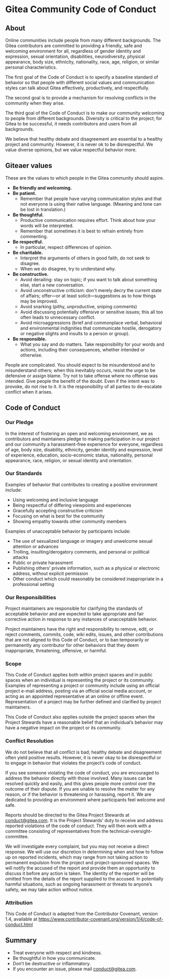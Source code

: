 # Gitea Community Code of Conduct

## About

Online communities include people from many different backgrounds. The Gitea contributors are committed to providing a friendly, safe and welcoming environment for all, regardless of gender identity and expression, sexual orientation, disabilities, neurodiversity, physical appearance, body size, ethnicity, nationality, race, age, religion, or similar personal characteristics.

The first goal of the Code of Conduct is to specify a baseline standard of behavior so that people with different social values and communication styles can talk about Gitea effectively, productively, and respectfully.

The second goal is to provide a mechanism for resolving conflicts in the community when they arise.

The third goal of the Code of Conduct is to make our community welcoming to people from different backgrounds. Diversity is critical to the project; for Gitea to be successful, it needs contributors and users from all backgrounds.

We believe that healthy debate and disagreement are essential to a healthy project and community. However, it is never ok to be disrespectful. We value diverse opinions, but we value respectful behavior more.

## Giteaer values

These are the values to which people in the Gitea community should aspire.

- **Be friendly and welcoming.**
- **Be patient.**
  - Remember that people have varying communication styles and that not everyone is using their native language. (Meaning and tone can be lost in translation.)
- **Be thoughtful.**
  - Productive communication requires effort. Think about how your words will be interpreted.
  - Remember that sometimes it is best to refrain entirely from commenting.
- **Be respectful.**
  - In particular, respect differences of opinion.
- **Be charitable.**
  - Interpret the arguments of others in good faith, do not seek to disagree.
  - When we do disagree, try to understand why.
- **Be constructive.**
  - Avoid derailing: stay on topic; if you want to talk about something else, start a new conversation.
  - Avoid unconstructive criticism: don't merely decry the current state of affairs; offer—or at least solicit—suggestions as to how things may be improved.
  - Avoid snarking (pithy, unproductive, sniping comments)
  - Avoid discussing potentially offensive or sensitive issues; this all too often leads to unnecessary conflict.
  - Avoid microaggressions (brief and commonplace verbal, behavioral and environmental indignities that communicate hostile, derogatory or negative slights and insults to a person or group).
- **Be responsible.**
  - What you say and do matters. Take responsibility for your words and actions, including their consequences, whether intended or otherwise.

People are complicated. You should expect to be misunderstood and to misunderstand others; when this inevitably occurs, resist the urge to be defensive or assign blame. Try not to take offense where no offense was intended. Give people the benefit of the doubt. Even if the intent was to provoke, do not rise to it. It is the responsibility of all parties to de-escalate conflict when it arises.

## Code of Conduct

### Our Pledge

In the interest of fostering an open and welcoming environment, we as contributors and maintainers pledge to making participation in our project and our community a harassment-free experience for everyone, regardless of age, body size, disability, ethnicity, gender identity and expression, level of experience, education, socio-economic status, nationality, personal appearance, race, religion, or sexual identity and orientation.

### Our Standards

Examples of behavior that contributes to creating a positive environment include:

- Using welcoming and inclusive language
- Being respectful of differing viewpoints and experiences
- Gracefully accepting constructive criticism
- Focusing on what is best for the community
- Showing empathy towards other community members

Examples of unacceptable behavior by participants include:

- The use of sexualized language or imagery and unwelcome sexual attention or advances
- Trolling, insulting/derogatory comments, and personal or political attacks
- Public or private harassment
- Publishing others’ private information, such as a physical or electronic address, without explicit permission
- Other conduct which could reasonably be considered inappropriate in a professional setting

### Our Responsibilities

Project maintainers are responsible for clarifying the standards of acceptable behavior and are expected to take appropriate and fair corrective action in response to any instances of unacceptable behavior.

Project maintainers have the right and responsibility to remove, edit, or reject comments, commits, code, wiki edits, issues, and other contributions that are not aligned to this Code of Conduct, or to ban temporarily or permanently any contributor for other behaviors that they deem inappropriate, threatening, offensive, or harmful.

### Scope

This Code of Conduct applies both within project spaces and in public spaces when an individual is representing the project or its community. Examples of representing a project or community include using an official project e-mail address, posting via an official social media account, or acting as an appointed representative at an online or offline event. Representation of a project may be further defined and clarified by project maintainers.

This Code of Conduct also applies outside the project spaces when the Project Stewards have a reasonable belief that an individual’s behavior may have a negative impact on the project or its community.

### Conflict Resolution

We do not believe that all conflict is bad; healthy debate and disagreement often yield positive results. However, it is never okay to be disrespectful or to engage in behavior that violates the project’s code of conduct.

If you see someone violating the code of conduct, you are encouraged to address the behavior directly with those involved. Many issues can be resolved quickly and easily, and this gives people more control over the outcome of their dispute. If you are unable to resolve the matter for any reason, or if the behavior is threatening or harassing, report it. We are dedicated to providing an environment where participants feel welcome and safe.

Reports should be directed to the Gitea Project Stewards at conduct@gitea.com. It is the Project Stewards’ duty to receive and address reported violations of the code of conduct. They will then work with a committee consisting of representatives from the technical-oversight-committee.

We will investigate every complaint, but you may not receive a direct response. We will use our discretion in determining when and how to follow up on reported incidents, which may range from not taking action to permanent expulsion from the project and project-sponsored spaces. We will notify the accused of the report and provide them an opportunity to discuss it before any action is taken. The identity of the reporter will be omitted from the details of the report supplied to the accused. In potentially harmful situations, such as ongoing harassment or threats to anyone’s safety, we may take action without notice.

### Attribution

This Code of Conduct is adapted from the Contributor Covenant, version 1.4, available at https://www.contributor-covenant.org/version/1/4/code-of-conduct.html

## Summary

- Treat everyone with respect and kindness.
- Be thoughtful in how you communicate.
- Don’t be destructive or inflammatory.
- If you encounter an issue, please mail conduct@gitea.com.
